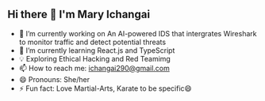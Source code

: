 ## Hi there 👋 I'm Mary Ichangai
- 🔭 I’m currently working on An AI-powered IDS that intergrates Wireshark to monitor traffic and detect potential threats
- 🌱 I’m currently learning React.js and TypeScript
- 💡 Exploring Ethical Hacking and Red Teamimg
- 📫 How to reach me: ichangai290@gmail.com
- 😄 Pronouns: She/her
- ⚡ Fun fact: Love Martial-Arts, Karate to be specific😄
<!--
**Mary-Ichangai/Mary-Ichangai** is a ✨ _special_ ✨ repository because its `README.md` (this file) appears on your GitHub profile.

Here are some ideas to get you started:

- 🔭 I’m currently working on ...
- 🌱 I’m currently learning ...
- 👯 I’m looking to collaborate on ...
- 🤔 I’m looking for help with ...
- 💬 Ask me about ...
- 📫 How to reach me: ichangai290@gmail.com
- 😄 Pronouns: She/her
- ⚡ Fun fact: 
-->

